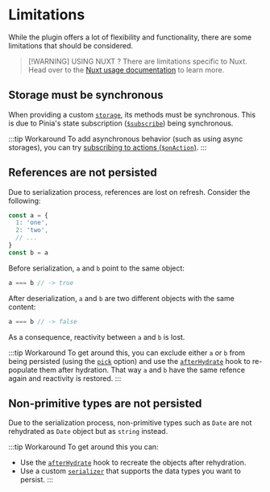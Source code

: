 # Limitations

While the plugin offers a lot of flexibility and functionality, there are some limitations that should be considered.

> [!WARNING] USING NUXT ?
> There are limitations specific to Nuxt. Head over to the [Nuxt usage documentation](/frameworks/nuxt#limitations) to learn more.

## Storage must be synchronous

When providing a custom [`storage`](/guide/config#storage), its methods must be synchronous. This is due to Pinia's state subscription ([`$subscribe`](https://pinia.vuejs.org/core-concepts/state#Subscribing-to-the-state)) being synchronous.

:::tip Workaround
To add asynchronous behavior (such as using async storages), you can try [subscribing to actions (`$onAction`)](https://pinia.vuejs.org/core-concepts/actions.html#Subscribing-to-actions).
:::

## References are not persisted

Due to serialization process, references are lost on refresh.
Consider the following:

```ts
const a = {
  1: 'one',
  2: 'two',
  // ...
}
const b = a
```

Before serialization, `a` and `b` point to the same object:

```ts
a === b // -> true
```

After deserialization, `a` and `b` are two different objects with the same content:

```ts
a === b // -> false
```

As a consequence, reactivity between `a` and `b` is lost.

:::tip Workaround
To get around this, you can exclude either `a` or `b` from being persisted (using the [`pick`](/guide/config#pick) option) and use the [`afterHydrate`](/guide/config#afterhydrate) hook to re-populate them after hydration. That way `a` and `b` have the same refence again and reactivity is restored.
:::

## Non-primitive types are not persisted

Due to the serialization process, non-primitive types such as `Date` are not rehydrated as `Date` object but as `string` instead.

:::tip Workaround
To get around this you can:

- Use the [`afterHydrate`](/guide/config#afterhydrate) hook to recreate the objects after rehydration.
- Use a custom [`serializer`](/guide/config#serializer) that supports the data types you want to persist.
  :::
